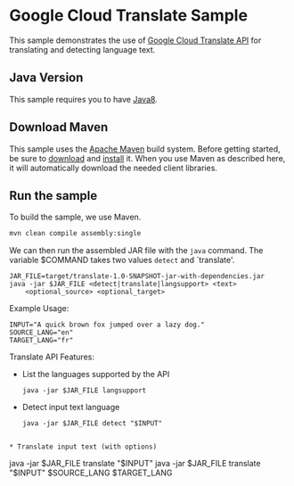 # Google Cloud Translate Sample

This sample demonstrates the use of [Google Cloud Translate
API][Translate-Docs] for translating and detecting language text.

[Translate-Docs]: https://cloud.google.com/translate/docs/

## Java Version

This sample requires you to have
[Java8](https://docs.oracle.com/javase/8/docs/technotes/guides/install/install_overview.html).

## Download Maven

This sample uses the [Apache Maven][maven] build system. Before getting started,
be
sure to [download][maven-download] and [install][maven-install] it. When you use
Maven as described here, it will automatically download the needed client
libraries.

[maven]: https://maven.apache.org
[maven-download]: https://maven.apache.org/download.cgi
[maven-install]: https://maven.apache.org/install.html

## Run the sample

To build the sample, we use Maven.

```bash
mvn clean compile assembly:single
```

We can then run the assembled JAR file with the `java` command. The variable
$COMMAND takes two values `detect` and `translate'.

```
JAR_FILE=target/translate-1.0-SNAPSHOT-jar-with-dependencies.jar
java -jar $JAR_FILE <detect|translate|langsupport> <text>
    <optional_source> <optional_target>
```

Example Usage:

```
INPUT="A quick brown fox jumped over a lazy dog."
SOURCE_LANG="en"
TARGET_LANG="fr"
```

Translate API Features:

 * List the languages supported by the API
   ```
   java -jar $JAR_FILE langsupport
   ```

 * Detect input text language
   ```
   java -jar $JAR_FILE detect "$INPUT"
  ```

 * Translate input text (with options)
   ```
   java -jar $JAR_FILE translate "$INPUT"
   java -jar $JAR_FILE translate "$INPUT" $SOURCE_LANG $TARGET_LANG
   ```
